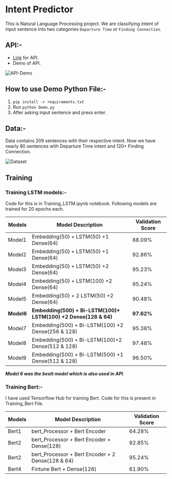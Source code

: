 # Intent Predictor

This is Natural Language Processing project. We are classifying intent of input sentence into two categories `Departure Time` or `Finding Connection`.

## API:-
- [Link]() for API.
- Demo of API.

![API-Demo](https://user-images.githubusercontent.com/75840165/127870422-1737baef-3e91-4ff6-b68a-0e5a624089f5.gif)



## How to use Demo Python File:-
1. `pip install -r requirements.txt`
2. Run `python Demo.py`
3. After asking input sentence and press enter.



## Data:-
Data contains 209 sentences with their respective intent. Now we have nearly 80 sentences with Departure Time intent and 120+ Finding Connection.

![Dataset](https://user-images.githubusercontent.com/75840165/127762650-9ae03b06-04da-4f7b-99f2-2e444be2efe5.png)

## Training 

### Training LSTM models:-
Code for this is in Training_LSTM.ipynb notebook. Following models are trained for 20 epochs each.

| Models  |Model Description                                           |Validation Score|   
|---------|------------------------------------------------------------|----------------| 
| Model1  | Embedding(50) + LSTM(50) +1 Dense(64)                      |    88.09%      |
| Model2  | Embedding(50) + LSTM(50) +1 Dense(64)                      |    92.86%      |       
| Model3  | Embedding(50) + LSTM(50) +2 Dense(64)                      |    95.23%      |    
| Model4  | Embedding(50) + LSTM(100) +2 Dense(64)                     |    95.24%      |     
| Model5  | Embedding(50) + 2 LSTM(50) +2 Dense(64)                    |    90.48%      |    
|**Model6**  | **Embedding(500) + Bi-LSTM(100)+ LSTM(100) +2 Dense(128 & 64)**|    **97.62%**      |       
| Model7  | Embedding(500) + Bi-LSTM(100) +2 Dense(256 & 128)          |    95.38%      |    
| Model8  | Embedding(500) + Bi-LSTM(100)+2 Dense(512 & 128)           |    97.48%      |     
| Model9  | Embedding(500) + Bi-LSTM(500) +1 Dense(512 & 128)          |    96.50%      |    

***Model 6 was the bestt model which is also used in API***.

### Training Bert:-
I have used Tensorflow Hub for training Bert. Code for this is present in Training_Bert File.

| Models  |Model Description                                           |Validation Score|   
|---------|------------------------------------------------------------|----------------| 
| Bert1   | bert_Processor +  Bert Encoder                             |    64.28%      |
| Bert2   | bert_Processor +  Bert Encoder + Dense(128)                |    92.85%      |
| Bert2   | bert_Processor +  Bert Encoder + 2 Dense(128 & 64)         |    95.24%      |
| Bert4   | Fintune Bert + Dense(128)                                  |    61.90%      |
